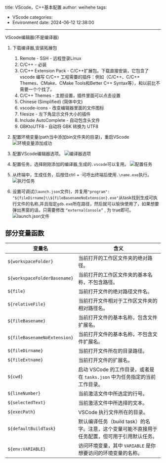 title: VScode，C++基本配置
author: weihehe
tags:
  - VScode
categories:
  - Environment
date: 2024-06-12 12:38:00
---
VScode编辑器(不是编译器)
<!--more-->

1. 下载编译器,安装拓展包

	1. Remote - SSH - 远程登录Linux
	2. C/C++ - 必装
	3. C/C++ Extension Pack - C/C++扩展包，下载直接安装，它包含了 vscode 编写 C/C++ ⼯程需要的插件：例如（C/C++、C/C++ Themes、CMake、CMake Tools和Better C++ Syntax等），和以前⽐不需要⼀个个找了。
	4. C/C++ Themes - 主题设置，插件里面可以点击设置
	5. Chinese (Simplified) (简体中文)
	6. vscode-icons - 改变编辑器⾥⾯的⽂件图标
	7. filesize - 左下角显示文件大小的插件
	8. Include AutoComplete - 自动包含头文件
	9. GBKtoUTF8 - 自动将 GBK 转换为 UTF8

2. 配置环境变量(path当中添加bin文件夹的目录)，重启VScode
![环境变量添加成功](/images/环境变量添加成功.png)

3. 配置VScode编辑器选项。
![编译器选项](/images/编译器选项.png)

4. 配置任务，选择刚刚添加的编译器,生成的`.vscode`可以复用。
![配置任务](/images/配置任务.png)

5. 从终端中，生成任务，后按住ctrl + ·可呼出终端后使用`.\name.exe`执行。
![执行任务](/images/执行任务.png)

6. 设置可调试(`launch.json`文件)，并复用`"program": "${fileDirname}\\${fileBasenameNoExtension}.exe"`从task找到生成可执行文件的名称,并且指定`gdb.exe`所在路径，然后就可以愉快使用了，如果想要弹出黑窗的话，只需要修改  `“externalConsole”` , 为 true即可。
![launch.json文件](/images/launch.png)

## 部分变量函数

| 变量名 | 含义  |
| --- | --- |
| `${workspaceFolder}` | 当前打开的工作区文件夹的绝对路径。 |
| `${workspaceFolderBasename}` | 当前打开的工作区文件夹的基本名称，不包含路径。 |
| `${file}` | 当前打开文件的绝对路径文件名。 |
| `${relativeFile}` | 当前打开文件相对于工作区文件夹的相对路径名。 |
| `${fileBasename}` | 当前打开文件的基本名称，包含文件扩展名。 |
| `${fileBasenameNoExtension}` | 当前打开文件的基本名称，不包含文件扩展名。 |
| `${fileDirname}` | 当前打开文件所在的目录路径。 |
| `${fileExtname}` | 当前打开文件的扩展名。 |
| `${cwd}` | 启动 VSCode 的工作目录，或者是在 `tasks.json` 中为任务指定的当前工作目录。 |
| `${lineNumber}` | 当前激活文件中所选定的行号。 |
| `${selectedText}` | 当前激活文件中所选择的文本。 |
| `${execPath}` | VSCode 执行文件所在的目录。 |
| `${defaultBuildTask}` | 默认编译任务（build task）的名字。注意，这个变量可能不直接用于任务配置，但可用于引用默认任务。 |
| `${env:VARIABLE}` | 访问环境变量，其中 `VARIABLE` 是你想要访问的环境变量的名称。 |